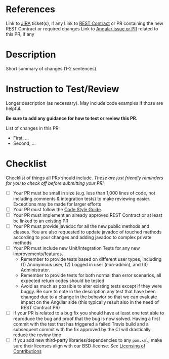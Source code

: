 # References
Link to [JIRA](https://jira.lyrasis.org/projects/DS/summary) ticket(s), if any
Link to [REST Contract](https://github.com/DSpace/Rest7Contract) or PR containing the new REST Contract or required changes
Link to [Angular issue or PR](https://github.com/DSpace/dspace-angular/issues) related to this PR, if any

# Description
Short summary of changes (1-2 sentences)

# Instruction to Test/Review
Longer description (as necessary). May include code examples if those are helpful. 

**Be sure to add any guidance for how to test or review this PR.**

List of changes in this PR:
* First, ...
* Second, ...

# Checklist
Checklist of things all PRs should include. _These are just friendly reminders for you to check off before submitting your PR!_
- [ ] Your PR must be small in size (e.g. less than 1,000 lines of code, not including comments & integration tests) to make reviewing easier.  Exceptions may be made for larger efforts
- [ ] Your PR must follow the [Code Style Guide](https://wiki.lyrasis.org/display/DSPACE/Code+Style+Guide).
- [ ] Your PR must implement an already approved REST Contract or at least be linked to an existing PR 
- [ ] Your PR must provide javadoc for all the new public methods and classes. You are also requested to update javadoc of touched methods according to your changes and adding javadoc to complex private methods
- [ ] Your PR must include new Unit/Integration Tests for any new improvements/features.
    * Remember to provide tests based on different user types, including (1) Anonymous user, (2) Logged in user (non-admin), and (3) Administrator.
    * Remember to provide tests for both normal than error scenarios, all expected return codes should be tested
    * Avoid as much as possible to alter existing tests except if they were buggy. Be sure to note in the description any test that have been changed due to a change in the behavior so that we can evaluate impact on the Angular side (this typically result also in the need of REST Contract PR)
- [ ] If your PR is related to a bug fix you should have at least one test able to reproduce the bug and proof that the bug is now solved. Having a first commit with the test that has triggered a failed Travis build and a subsequent commit with the fix approved by the CI will drastically reduce the review time     
- [ ] If you add new third-party libraries/dependencies to any `pom.xml`, make sure their licenses align with our BSD-license.  See [Licensing of Contributions](https://wiki.lyrasis.org/display/DSPACE/Code+Contribution+Guidelines#CodeContributionGuidelines-LicensingofContributions)
